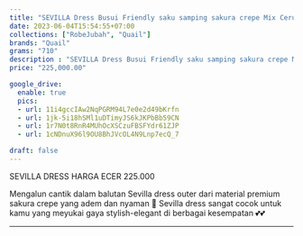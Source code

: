 ```yaml
---
title: "SEVILLA Dress Busui Friendly saku samping sakura crepe Mix Cerutty Quail Hijab ori"
date: 2023-06-04T15:54:55+07:00
collections: ["RobeJubah", "Quail"]
brands: "Quail"
grams: "710"
description : "SEVILLA Dress Busui Friendly saku samping sakura crepe Mix Cerutty Quail Hijab ori"
price: "225,000.00"

google_drive:
  enable: true
  pics:
  - url: 11i4gccIAw2NqPGRM94L7e0e2d49bKrfn
  - url: 1jk-5i18hSMl1uDTimyJS6kJKPbBb59CN
  - url: 1r7N0t8RnR4MUhOcXSCzuFBSFYdr61ZJP
  - url: 1cNDnuX96l9OU8BhJVcOL4N9Lnp7ecQ_7

draft: false
---
```


SEVILLA DRESS
HARGA ECER 225.000

Mengalun cantik dalam balutan  Sevilla dress outer dari material premium sakura crepe yang adem dan nyaman 🤗 Sevilla dress sangat cocok untuk kamu yang meyukai gaya stylish-elegant di berbagai kesempatan 💕💕

___     
 
